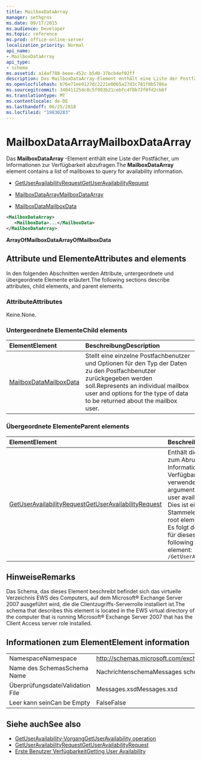 ```yaml
---
title: MailboxDataArray
manager: sethgros
ms.date: 09/17/2015
ms.audience: Developer
ms.topic: reference
ms.prod: office-online-server
localization_priority: Normal
api_name:
- MailboxDataArray
api_type:
- schema
ms.assetid: a14af788-beee-452c-b5d0-37bcb4ef02ff
description: Das MailboxDataArray-Element enthält eine Liste der Postfächer, um Informationen zur Verfügbarkeit abzufragen.
ms.openlocfilehash: b76e71ee9127dc2221e0065a27d3c781f8b5786a
ms.sourcegitcommit: 34041125dc8c5f993b21cebfc4f8b72f0fd2cb6f
ms.translationtype: MT
ms.contentlocale: de-DE
ms.lasthandoff: 06/25/2018
ms.locfileid: "19830283"
---
```

# <a name="mailboxdataarray"></a><span data-ttu-id="9d298-103">MailboxDataArray</span><span class="sxs-lookup"><span data-stu-id="9d298-103">MailboxDataArray</span></span>

<span data-ttu-id="9d298-104">Das **MailboxDataArray** -Element enthält eine Liste der Postfächer, um Informationen zur Verfügbarkeit abzufragen.</span><span class="sxs-lookup"><span data-stu-id="9d298-104">The **MailboxDataArray** element contains a list of mailboxes to query for availability information.</span></span> 
  
- [<span data-ttu-id="9d298-105">GetUserAvailabilityRequest</span><span class="sxs-lookup"><span data-stu-id="9d298-105">GetUserAvailabilityRequest</span></span>](getuseravailabilityrequest.md)
  
- [<span data-ttu-id="9d298-106">MailboxDataArray</span><span class="sxs-lookup"><span data-stu-id="9d298-106">MailboxDataArray</span></span>](mailboxdataarray.md)
  
- [<span data-ttu-id="9d298-107">MailboxData</span><span class="sxs-lookup"><span data-stu-id="9d298-107">MailboxData</span></span>](mailboxdata.md)
  
```xml
<MailboxDataArray>
   <MailboxData>...</MailboxData>
</MailboxDataArray>
```

<span data-ttu-id="9d298-108">**ArrayOfMailboxData**</span><span class="sxs-lookup"><span data-stu-id="9d298-108">**ArrayOfMailboxData**</span></span>

## <a name="attributes-and-elements"></a><span data-ttu-id="9d298-109">Attribute und Elemente</span><span class="sxs-lookup"><span data-stu-id="9d298-109">Attributes and elements</span></span>

<span data-ttu-id="9d298-110">In den folgenden Abschnitten werden Attribute, untergeordnete und übergeordnete Elemente erläutert.</span><span class="sxs-lookup"><span data-stu-id="9d298-110">The following sections describe attributes, child elements, and parent elements.</span></span>
  
### <a name="attributes"></a><span data-ttu-id="9d298-111">Attribute</span><span class="sxs-lookup"><span data-stu-id="9d298-111">Attributes</span></span>

<span data-ttu-id="9d298-112">Keine.</span><span class="sxs-lookup"><span data-stu-id="9d298-112">None.</span></span>
  
### <a name="child-elements"></a><span data-ttu-id="9d298-113">Untergeordnete Elemente</span><span class="sxs-lookup"><span data-stu-id="9d298-113">Child elements</span></span>

|<span data-ttu-id="9d298-114">**Element**</span><span class="sxs-lookup"><span data-stu-id="9d298-114">**Element**</span></span>|<span data-ttu-id="9d298-115">**Beschreibung**</span><span class="sxs-lookup"><span data-stu-id="9d298-115">**Description**</span></span>|
|:-----|:-----|
|[<span data-ttu-id="9d298-116">MailboxData</span><span class="sxs-lookup"><span data-stu-id="9d298-116">MailboxData</span></span>](mailboxdata.md) <br/> |<span data-ttu-id="9d298-117">Stellt eine einzelne Postfachbenutzer und Optionen für den Typ der Daten zu den Postfachbenutzer zurückgegeben werden soll.</span><span class="sxs-lookup"><span data-stu-id="9d298-117">Represents an individual mailbox user and options for the type of data to be returned about the mailbox user.</span></span>  <br/> |
   
### <a name="parent-elements"></a><span data-ttu-id="9d298-118">Übergeordnete Elemente</span><span class="sxs-lookup"><span data-stu-id="9d298-118">Parent elements</span></span>

|<span data-ttu-id="9d298-119">**Element**</span><span class="sxs-lookup"><span data-stu-id="9d298-119">**Element**</span></span>|<span data-ttu-id="9d298-120">**Beschreibung**</span><span class="sxs-lookup"><span data-stu-id="9d298-120">**Description**</span></span>|
|:-----|:-----|
|[<span data-ttu-id="9d298-121">GetUserAvailabilityRequest</span><span class="sxs-lookup"><span data-stu-id="9d298-121">GetUserAvailabilityRequest</span></span>](getuseravailabilityrequest.md) <br/> |<span data-ttu-id="9d298-122">Enthält die Argumente, die zum Abrufen von Informationen zur Verfügbarkeit der Benutzer verwendet.</span><span class="sxs-lookup"><span data-stu-id="9d298-122">Contains the arguments used to obtain user availability information.</span></span> <span data-ttu-id="9d298-123">Dies ist eine Stammelements.</span><span class="sxs-lookup"><span data-stu-id="9d298-123">This is a root element.</span></span>  <br/> <span data-ttu-id="9d298-124">Es folgt der XPath-Ausdruck für dieses Element:</span><span class="sxs-lookup"><span data-stu-id="9d298-124">The following is the XPath to this element:</span></span>  <br/>  `/GetUserAvailabilityRequest` <br/> |
   
## <a name="remarks"></a><span data-ttu-id="9d298-125">Hinweise</span><span class="sxs-lookup"><span data-stu-id="9d298-125">Remarks</span></span>

<span data-ttu-id="9d298-126">Das Schema, das dieses Element beschreibt befindet sich das virtuelle Verzeichnis EWS des Computers, auf dem Microsoft® Exchange Server 2007 ausgeführt wird, die die Clientzugriffs-Serverrolle installiert ist.</span><span class="sxs-lookup"><span data-stu-id="9d298-126">The schema that describes this element is located in the EWS virtual directory of the computer that is running Microsoft® Exchange Server 2007 that has the Client Access server role installed.</span></span>
  
## <a name="element-information"></a><span data-ttu-id="9d298-127">Informationen zum Element</span><span class="sxs-lookup"><span data-stu-id="9d298-127">Element information</span></span>

|||
|:-----|:-----|
|<span data-ttu-id="9d298-128">Namespace</span><span class="sxs-lookup"><span data-stu-id="9d298-128">Namespace</span></span>  <br/> |http://schemas.microsoft.com/exchange/services/2006/messages  <br/> |
|<span data-ttu-id="9d298-129">Name des Schemas</span><span class="sxs-lookup"><span data-stu-id="9d298-129">Schema Name</span></span>  <br/> |<span data-ttu-id="9d298-130">Nachrichtenschema</span><span class="sxs-lookup"><span data-stu-id="9d298-130">Messages schema</span></span>  <br/> |
|<span data-ttu-id="9d298-131">Überprüfungsdatei</span><span class="sxs-lookup"><span data-stu-id="9d298-131">Validation File</span></span>  <br/> |<span data-ttu-id="9d298-132">Messages.xsd</span><span class="sxs-lookup"><span data-stu-id="9d298-132">Messages.xsd</span></span>  <br/> |
|<span data-ttu-id="9d298-133">Leer kann sein</span><span class="sxs-lookup"><span data-stu-id="9d298-133">Can be Empty</span></span>  <br/> |<span data-ttu-id="9d298-134">False</span><span class="sxs-lookup"><span data-stu-id="9d298-134">False</span></span>  <br/> |
   
## <a name="see-also"></a><span data-ttu-id="9d298-135">Siehe auch</span><span class="sxs-lookup"><span data-stu-id="9d298-135">See also</span></span>

- [<span data-ttu-id="9d298-136">GetUserAvailability-Vorgang</span><span class="sxs-lookup"><span data-stu-id="9d298-136">GetUserAvailability operation</span></span>](getuseravailability-operation.md)
- [<span data-ttu-id="9d298-137">GetUserAvailabilityRequest</span><span class="sxs-lookup"><span data-stu-id="9d298-137">GetUserAvailabilityRequest</span></span>](getuseravailabilityrequest.md)
- [<span data-ttu-id="9d298-138">Erste Benutzer Verfügbarkeit</span><span class="sxs-lookup"><span data-stu-id="9d298-138">Getting User Availability</span></span>](http://msdn.microsoft.com/library/d4133fcb-9b0f-4e6b-aadf-a389da83516a%28Office.15%29.aspx)


